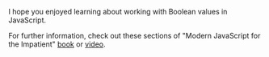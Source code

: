 I hope you enjoyed learning about working with Boolean values in JavaScript. 

For further information, check out these sections of "Modern JavaScript for the Impatient" [book](https://learning.oreilly.com/library/view/modern-javascript-for/9780136502166/ch02.xhtml#ch02lev1sec4) or [video](https://learning.oreilly.com/videos/modern-javascript-for/9780135812778/9780135812778-MJSI_01_02_02). 

